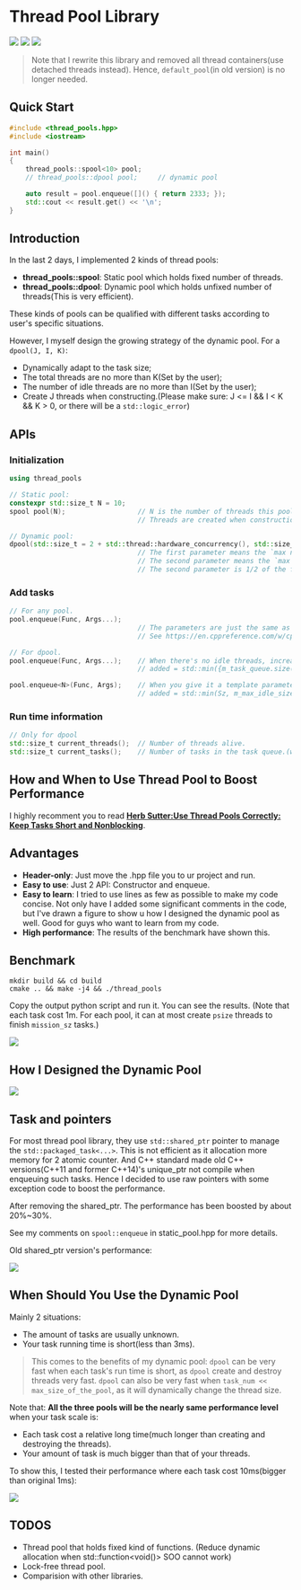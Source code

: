 # Thread Pool Library

![](https://img.shields.io/badge/language-c++-orange.svg) 
![](https://img.shields.io/github/stars/ganler/thread_pools.svg?style=social)
![](https://img.shields.io/github/languages/code-size/ganler/thread_pools.svg)

> Note that I rewrite this library and removed all thread containers(use detached threads instead). Hence, `default_pool`(in old version) is no longer needed.

## Quick Start

```c++
#include <thread_pools.hpp>
#include <iostream>

int main()
{
    thread_pools::spool<10> pool;
    // thread_pools::dpool pool;     // dynamic pool

    auto result = pool.enqueue([]() { return 2333; });
    std::cout << result.get() << '\n';
}
```

## Introduction

In the last 2 days, I implemented 2 kinds of thread pools:
- **thread_pools::spool**: Static pool which holds fixed number of threads.
- **thread_pools::dpool**: Dynamic pool which holds unfixed number of threads(This is very efficient).

These kinds of pools can be qualified with different tasks according to user's specific situations.

However, I myself design the growing strategy of the dynamic pool. For a `dpool(J, I, K)`:

- Dynamically adapt to the task size;
- The total threads are no more than K(Set by the user);
- The number of idle threads are no more than I(Set by the user);
- Create J threads when constructing.(Please make sure: J <= I && I < K && K > 0, or there will be a `std::logic_error`)

## APIs

### Initialization
```c++
using thread_pools

// Static pool:
constexpr std::size_t N = 10;
spool pool(N);                  // N is the number of threads this pool holds.
                                // Threads are created when construction function is called and destroyed when deconstruction function is called.

// Dynamic pool:
dpool(std::size_t = 2 + std::thread::hardware_concurrency(), std::size_t = no_input);
                                // The first parameter means the `max number of threads` it can have.
                                // The second parameter means the `max number of idle threads` it can have.
                                // The second parameter is 1/2 of the first one by default.

```

### Add tasks

```c++
// For any pool.
pool.enqueue(Func, Args...);
                                // The parameters are just the same as that of std::bind.
                                // See https://en.cppreference.com/w/cpp/utility/functional/bind for more details.

// For dpool.
pool.enqueue(Func, Args...);    // When there's no idle threads, increase the number of threads adaptively. 
                                // added = std::min({m_task_queue.size(), m_max_idle_size, m_max_size - m_workers.size()})

pool.enqueue<N>(Func, Args);    // When you give it a template parameter, you can add threads number linearly.
                                // added = std::min(Sz, m_max_idle_size)
```

### Run time information

```c++
// Only for dpool
std::size_t current_threads();  // Number of threads alive.
std::size_t current_tasks();    // Number of tasks in the task queue.(which haven't been excuted.)
```

## How and When to Use Thread Pool to Boost Performance

I highly recomment you to read [**Herb Sutter:Use Thread Pools Correctly: Keep Tasks Short and Nonblocking**](http://www.drdobbs.com/parallel/use-thread-pools-correctly-keep-tasks-sh/216500409).

## Advantages

- **Header-only**: Just move the .hpp file you to ur project and run.
- **Easy to use**: Just 2 API: Constructor and enqueue.
- **Easy to learn**: I tried to use lines as few as possible to make my code concise. Not only have I added some significant comments in the code, but I've drawn a figure to show u how I designed the dynamic pool as well. Good for guys who want to learn from my code.
- **High performance**: The results of the benchmark have shown this.

## Benchmark

```shell
mkdir build && cd build
cmake .. && make -j4 && ./thread_pools
```

Copy the output python script and run it. You can see the results.
(Note that each task cost 1m. For each pool, it can at most create `psize` threads to finish `mission_sz` tasks.)

![](images/benchmark-1ms.png)

## How I Designed the Dynamic Pool

![](images/thread_theory.png)

## Task and pointers

For most thread pool library, they use `std::shared_ptr` pointer to manage the `std::packaged_task<...>`. This is not efficient as it allocation more memory for 2 atomic counter. And C++ standard made old C++ versions(C++11 and former C++14)'s unique_ptr not compile when enqueuing such tasks. Hence I decided to use raw pointers with some exception code to boost the performance.

After removing the shared_ptr. The performance has been boosted by about 20%~30%.

See my comments on `spool::enqueue` in static_pool.hpp for more details.

Old shared_ptr version's performance:

![](images/shared_ptr_benchmark.png)

## When Should You Use the Dynamic Pool

Mainly 2 situations:

- The amount of tasks are usually unknown.
- Your task running time is short(less than 3ms).

> This comes to the benefits of my dynamic pool:
> `dpool` can be very fast when each task's run time is short, as `dpool` create and destroy threads very fast.
> `dpool` can also be very fast when `task_num << max_size_of_the_pool`, as it will dynamically change the thread size.

Note that: **All the three pools will be the nearly same performance level** when your task scale is:

- Each task cost a relative long time(much longer than creating and destroying the threads).
- Your amount of task is much bigger than that of your threads.

To show this, I tested their performance where each task cost 10ms(bigger than original 1ms):

![](images/benchmark.png)

## TODOS

- Thread pool that holds fixed kind of functions. (Reduce dynamic allocation when std::function<void()> SOO cannot work)
- Lock-free thread pool.
- Comparision with other libraries.
